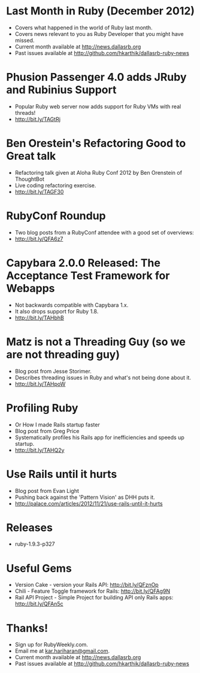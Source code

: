 # Last Month in Ruby (December 2012)
* Covers what happened in the world of Ruby last month.
* Covers news relevant to you as Ruby Developer that you might have missed.
* Current month available at http://news.dallasrb.org
* Past issues available at http://github.com/hkarthik/dallasrb-ruby-news

# Phusion Passenger 4.0 adds JRuby and Rubinius Support
* Popular Ruby web server now adds support for Ruby VMs with real threads!
* http://bit.ly/TAGtRj

# Ben Orestein's Refactoring Good to Great talk
* Refactoring talk given at Aloha Ruby Conf 2012 by Ben Orenstein of ThoughtBot
* Live coding refactoring exercise.
* http://bit.ly/TAGF30

# RubyConf Roundup
* Two blog posts from a RubyConf attendee with a good set of overviews:
* http://bit.ly/QFA6z7

# Capybara 2.0.0 Released: The Acceptance Test Framework for Webapps
* Not backwards compatible with Capybara 1.x.
* It also drops support for Ruby 1.8.
* http://bit.ly/TAHbhB

# Matz is not a Threading Guy (so we are not threading guy)
* Blog post from Jesse Storimer.
* Describes threading issues in Ruby and what's not being done about it.
* http://bit.ly/TAHpoW

# Profiling Ruby
* Or How I made Rails startup faster
* Blog post from Greg Price
* Systematically profiles his Rails app for inefficiencies and speeds up startup.
* http://bit.ly/TAHQ2y

# Use Rails until it hurts
* Blog post from Evan Light
* Pushing back against the 'Pattern Vision' as DHH puts it.
* http://palace.com/articles/2012/11/21/use-rails-until-it-hurts

# Releases
* ruby-1.9.3-p327

# Useful Gems
* Version Cake - version your Rails API: http://bit.ly/QFznOp
* Chili - Feature Toggle framework for Rails: http://bit.ly/QFAg9N
* Rail API Project - Simple Project for building API only Rails apps: http://bit.ly/QFAn5c

# Thanks!
* Sign up for RubyWeekly.com.
* Email me at kar.hariharan@gmail.com.
* Current month available at http://news.dallasrb.org
* Past issues available at http://github.com/hkarthik/dallasrb-ruby-news
